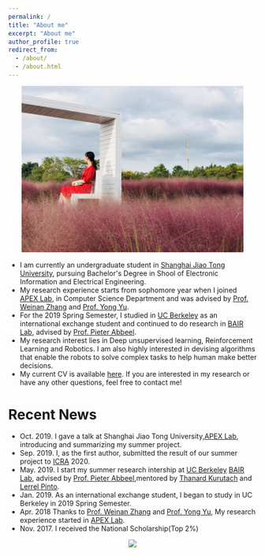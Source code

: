 ```yaml
---
permalink: /
title: "About me"
excerpt: "About me"
author_profile: true
redirect_from: 
  - /about/
  - /about.html
---
```

<p align="center">
  
 <img src="../images/background.jpg" alt="Photo" style="width: 450px;"/> 
</p>

<!--https://raw.githubusercontent.com/yilin-wu98/website-images/master/Downloads/images/background.jpg-->
* I am currently an undergraduate student in [Shanghai Jiao Tong University](http://en.sjtu.edu.cn/), pursuing Bachelor's Degree in Shool of Electronic Information and Electrical Engineering. 
* My research experience starts from sophomore year when I joined [APEX Lab](http://apex.sjtu.edu.cn/), in Computer Science Department and was advised by [Prof. Weinan Zhang](http://wnzhang.net/) and [Prof. Yong Yu](http://apex.sjtu.edu.cn/members/yyu).
* For the 2019 Spring Semester, I studied in [UC Berkeley](https://www.berkeley.edu/) as an international exchange student and continued to do research in [BAIR Lab](https://bair.berkeley.edu/), advised by [Prof. Pieter Abbeel](https://people.eecs.berkeley.edu/~pabbeel/). 
* My research interest lies in Deep unsupervised learning, Reinforcement Learning and Robotics. I am also highly interested in devising algorithms that enable the robots to solve complex tasks to help human make better decisions.
* My current CV is available [here](). If you are interested in my research or have any other questions, feel free to contact me!

# Recent News
* Oct. 2019. I gave a talk at Shanghai Jiao Tong University,[APEX Lab](http://apex.sjtu.edu.cn/), introducing and summarizing my summer project.
* Sep. 2019. I, as the first author, submitted the result of our summer project to [ICRA](https://www.icra2020.org/) 2020.
* May. 2019. I start my summer research intership at [UC Berkeley](https://www.berkeley.edu/) [BAIR Lab](https://bair.berkeley.edu/), advised by [Prof. Pieter Abbeel](https://people.eecs.berkeley.edu/~pabbeel/),mentored by [Thanard Kurutach](http://people.eecs.berkeley.edu/~thanard.kurutach/) and [Lerrel Pinto](https://cs.nyu.edu/~lp91/). 
* Jan. 2019. As an international exchange student, I began to study in UC Berkeley in 2019 Spring Semester.
* Apr. 2018 Thanks to [Prof. Weinan Zhang](http://wnzhang.net/) and [Prof. Yong Yu](http://apex.sjtu.edu.cn/members/yyu), My research experience started in [APEX Lab](http://apex.sjtu.edu.cn/).
* Nov. 2017. I received the National Scholarship(Top 2%) 

<p align="center">
<a href="https://clustrmaps.com/site/1azfp"  title="Visit tracker"><img src="//www.clustrmaps.com/map_v2.png?d=UkSYNydg5etXwSs88EkXKVrPVxBqIjwvFChXgAfYqp0&cl=ffffff" style="width:450px;"/></a>
</p>
  
<!-- <img src="http://clustrmaps.com/map_v2.png?d=UkSYNydg5etXwSs88EkXKVrPVxBqIjwvFChXgAfYqp0&cl=ffffff"  style="width: 450px;"/> 
</p>-->


